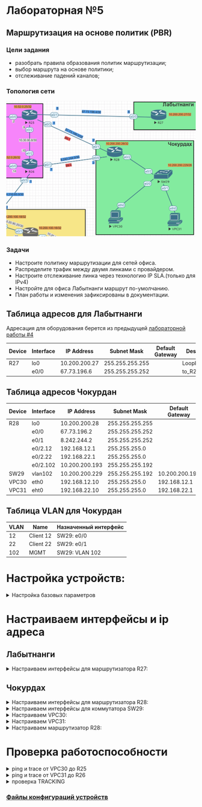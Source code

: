 # Лабораторная №5

## Маршрутизация на основе политик (PBR)

### Цели задания

- разобрать правила образования политик маршрутизации;
- выбор маршрута на основе политики;
- отслеживание падений каналов;

### Топология сети

![](./img/lab_05.png)

### Задачи

- Настроите политику маршрутизации для сетей офиса.
- Распределите трафик между двумя линками с провайдером.
- Настроите отслеживание линка через технологию IP SLA.(только для IPv4)
- Настройте для офиса Лабытнанги маршрут по-умолчанию.
- План работы и изменения зафиксированы в документации.

## Таблица адресов для Лабытнанги

Адресация для оборудования берется из предыдущей [лабораторной работы #4](../lab_04/README.md)

| Device | Interface | IP Address    | Subnet Mask     | Default Gateway | Description  |
| ------ | --------- | ------------- | --------------- | --------------- | ------------ |
| R27    | lo0       | 10.200.200.27 | 255.255.255.255 |                 | Loopback_R27 |
|        | e0/0      | 67.73.196.6   | 255.255.255.252 |                 | to_R25_ext   |

## Таблица адресов Чокурдан

| Device | Interface | IP Address     | Subnet Mask     | Default Gateway | Description  |
| ------ | --------- | -------------- | --------------- | --------------- | ------------ |
| R28    | lo0       | 10.200.200.28  | 255.255.255.255 |                 | Loopback_R28 |
|        | e0/0      | 67.73.196.2    | 255.255.255.252 |                 | to_R26_AS520 |
|        | e0/1      | 8.242.244.2    | 255.255.255.252 |                 | to_R25_AS520 |
|        | e0/2.12   | 192.168.12.1   | 255.255.255.0   |                 |              |
|        | e0/2.22   | 192.168.22.1   | 255.255.255.0   |                 |              |
|        | e0/2.102  | 10.200.200.193 | 255.255.255.192 |                 | MGMT         |
| SW29   | vlan102   | 10.200.200.229 | 255.255.255.192 | 10.200.200.193  | MGMT         |
| VPC30  | eth0      | 192.168.12.10  | 255.255.255.0   | 192.168.12.1    |              |
| VPC31  | eht0      | 192.168.22.10  | 255.255.255.0   | 192.168.22.1    |              |

## Таблица VLAN для Чокурдан

| VLAN | Name      | Назначенный интерфейс |
| ---- | --------- | --------------------- |
| 12   | Client 12 | SW29: e0/0            |
| 22   | Client 22 | SW29: e0/1            |
| 102  | MGMT      | SW29: VLAN 102        |

# Настройка устройств:

<details>
<summary> Настройка базовых параметров</summary>

Настройка произведена в [лабораторной работе № 4](../lab_04/README.md)

- Присвойте имена устройствам в соответствии с топологией.

```
 (config)# hostname <X><n>
```

    где \<X> R - маршрутизатор S - коммутатор </br>
        \<n> номер устройства

- Отключение поиска DNS

```
 (config)# no ip domain-lookup
```

- Назначьте **class** в качестве зашифрованного пароля доступа к привилегированному режиму.

```
 (config)# enable secret class
```

- Назначьте **cisco** в качестве паролей консоли и VTY

```
 (config)# line console 0
 (config-line)# password cisco
 (config-line)# login
```

```
 (config)# line vty 0 4
 (config-line)# password cisco
 (config-line)# login
```

- Включить шифрование паролей

```
 (config)# service password-encryption
```

- Настройка баннерного сообщения дня (MOTD) для предупреждения пользователей о запрете несанкционированного доступа.

```
 (config)# banner motd "Unauthorized access denied"
```

- Сохранение конфигурации

```
 #copy running-config startup-config
```

</details>

# Настраиваем интерфейсы и ip адреса

## Лабытнанги

<details>

<summary> Настраиваем интерфейсы для маршрутизатора R27: </summary>

Настройка произведена в [лабораторной работе № 4](../lab_04/README.md)

```
interface Loopback0
 description Loopback_R27
 ip address 10.200.200.27 255.255.255.255
!
interface Ethernet0/0
 description to_R25_ext
 ip address 67.73.196.6 255.255.255.252
!
```

Настраиваем маршрут по умолчанию для маршрутизатора R27:

```
ip route 0.0.0.0 0.0.0.0 67.73.196.5
```

</details>

## Чокурдах

<details>

<summary> Настраиваем интерфейсы для маршрутизатора R28: </summary>

Настройка произведена в [лабораторной работе № 4](../lab_04/README.md)

```
interface Loopback0
 no shutdown
 description Loopback_R28
 ip address 10.200.200.28 255.255.255.255
!
interface Ethernet0/0
 no shutdown
 description to_R26_AS520
 ip address 8.242.244.2 255.255.255.252
!
interface Ethernet0/1
 no shutdown
 description to_R25_AS520
 ip address 67.73.196.2 255.255.255.252
!
interface Ethernet0/2.12
 no shutdown
 description Client VLAN 12
 encapsulation dot1Q 12
 ip address 192.168.12.1 255.255.255.0
!
interface Ethernet0/2.22
 no shutdown
 description Client VLAN 22
 encapsulation dot1Q 22
 ip address 192.168.22.1 255.255.255.0
!
interface Ethernet0/2.102
 no shutdown
 description MGMT
 encapsulation dot1Q 102
 ip address 10.200.200.193 255.255.255.192
!

```

</details>

<details>

<summary> Настраиваем интерфейсы для коммутатора SW29: </summary>

Настройка произведена в [лабораторной работе № 4](../lab_04/README.md)

```
interface Ethernet0/0
 no shutdown
 switchport access vlan 12
 switchport mode access
!
interface Ethernet0/1
 no shutdown
 switchport access vlan 22
 switchport mode access
!
interface Ethernet0/2
 no shutdown
 switchport trunk encapsulation dot1q
 switchport mode trunk
!
interface Ethernet0/3
 no shutdown
!
interface Vlan102
 no shutdown
 description MGMT
 ip address 10.200.200.229 255.255.255.192
```

</details>

<details>

<summary> Настраиваем VPC30: </summary>

Настройка произведена в [лабораторной работе № 4](../lab_04/README.md)

```
set pcname VPCS
ip 192.168.10.10 192.168.10.1 24
```

</details>

<details>

<summary> Настраиваем VPC31: </summary>

```
set pcname VPCS
ip 192.168.20.10 192.168.20.1 24
```

</details>

<details>

<summary> Настраиваем маршрутизатор R28: </summary>

- создаем аксес листы для локальных сетей

```
!
access-list 112 permit ip 192.168.12.0 0.0.0.255 any
access-list 122 permit ip 192.168.22.0 0.0.0.255 any

```

- настраиваем Service Level Agreements и track для внешних шлюзов

```
!
ip sla 1
 icmp-echo 67.73.196.1 source-ip 67.73.196.2
 frequency 10
ip sla schedule 1 life forever start-time now
ip sla 2
 icmp-echo 8.242.244.1 source-ip 8.242.244.2
 frequency 10
ip sla schedule 2 life forever start-time now
!

!
track 1 ip sla 1 reachability
 delay down 30 up 15
!
track 2 ip sla 2 reachability
 delay down 30 up 15

```

- настраиваем маршруты по умолчанию и включаем на них tracking

```
ip route 0.0.0.0 0.0.0.0 67.73.196.1 10 track 1
ip route 0.0.0.0 0.0.0.0 8.242.244.1 20 track 2
!

```

- настраиваем Route Map для tracking

```
route-map rm_TRACKING permit 10
 match ip address 112
 set ip next-hop verify-availability 67.73.196.1 10 track 1
 set ip next-hop verify-availability 8.242.244.1 20 track 2
!
route-map rm_TRACKING permit 20
 match ip address 122
 set ip next-hop verify-availability 8.242.244.1 10 track 2
 set ip next-hop verify-availability 67.73.196.1 20 track 1

```

- настраиваем Route Map для NAT

```
!
route-map rm_NAT_via_e0/1 permit 10
 match ip address 112 122
 match interface Ethernet0/1
 set ip next-hop 67.73.196.1
!
route-map rm_NAT_via_e0/0 permit 10
 match ip address 122 112
 match interface Ethernet0/0
 set ip next-hop 8.242.244.1

```

- на внешних интерфейсах включаем NAT

```
!
interface Ethernet0/0
 description to_R26_AS520
 ip address 8.242.244.2 255.255.255.252
 ip nat outside
 ip virtual-reassembly in
!
interface Ethernet0/1
 description to_R25_AS520
 ip address 67.73.196.2 255.255.255.252
 ip nat outside
 ip virtual-reassembly in

```

- на внутренних интерфейсах применяем политику rm_TRACKING

```
!
interface Ethernet0/2.12
 description Client VLAN 12
 encapsulation dot1Q 12
 ip address 192.168.12.1 255.255.255.0
 ip nat inside
 ip nat enable
 ip virtual-reassembly in
 ip policy route-map rm_TRACKING
!
interface Ethernet0/2.22
 description Client VLAN 22
 encapsulation dot1Q 22
 ip address 192.168.22.1 255.255.255.0
 ip nat inside
 ip nat enable
 ip virtual-reassembly in
 ip policy route-map rm_TRACKING
!

```

- включаем NAT

```
!
ip nat inside source route-map rm_NAT_via_e0/0 interface Ethernet0/0 overload
ip nat inside source route-map rm_NAT_via_e0/1 interface Ethernet0/1 overload

```

- настроим event manager для очищения таблицы NAT при срабатывания TRACKING

```
!
event manager applet TR1_Down
 event track 1 state down
 action 10 wait 20
 action 20 cli command "enable"
 action 30 cli command "clear ip nat translation forced"
event manager applet TR1_Up
 event track 1 state up
 action 10 wait 20
 action 20 cli command "enable"
 action 30 cli command "clear ip nat translation forced"
event manager applet TR2_Down
 event track 2 state down
 action 10 wait 20
 action 20 cli command "enable"
 action 30 cli command "clear ip nat translation forced"
event manager applet TR2_Up
 event track 2 state up
 action 10 wait 20
 action 20 cli command "enable"
 action 30 cli command "clear ip nat translation forced"

```

</details>

# Проверка работоспособности

<details>
<summary> ping и trace от VPC30 до R25 </summary>

![](./img/ping_vpc30.png)

![](./img/trace_vpc30.png)

</details>

<details>
<summary> ping и trace от VPC31 до R26 </summary>

![](./img/ping_vpc31.png)

![](./img/trace_vpc31.png)

</details>

<details>
<summary> проверка TRACKING </summary>

отключим линию от R28 к R25
![](./img/track_1.png)

ping от VPC30 до R 26
![](./img/ping_vpc30_r26.png)

</details>

### [Файлы конфигураций устройств ](./config/)
